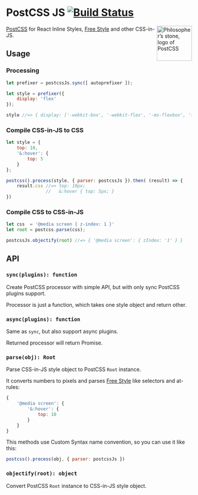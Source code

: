 # PostCSS JS [![Build Status][ci-img]][ci]

<img align="right" width="95" height="95"
     title="Philosopher’s stone, logo of PostCSS"
     src="http://postcss.github.io/postcss/logo.svg">

[PostCSS] for React Inline Styles, [Free Style] and other CSS-in-JS.

[Free Style]: https://github.com/blakeembrey/free-style
[PostCSS]:    https://github.com/postcss/postcss
[ci-img]:     https://travis-ci.org/postcss/postcss-js.svg
[ci]:         https://travis-ci.org/postcss/postcss-js

## Usage

### Processing

```js
let prefixer = postcssJs.sync([ autoprefixer ]);

let style = prefixer({
    display: 'flex'
});

style //=> { display: ['-webkit-box', '-webkit-flex', '-ms-flexbox', 'flex'] }
```

### Compile CSS-in-JS to CSS

```js
let style = {
    top: 10,
    '&:hover': {
        top: 5
    }
};

postcss().process(style, { parser: postcssJs }).then( (result) => {
    result.css //=> top: 10px;
               //   &:hover { top: 5px; }
})
```

### Compile CSS to CSS-in-JS

```js
let css  = '@media screen { z-index: 1 }'
let root = postcss.parse(css);

postcssJs.objectify(root) //=> { '@media screen': { zIndex: '1' } }
```

## API

### `sync(plugins): function`

Create PostCSS processor with simple API, but with only sync PostCSS plugins
support.

Processor is just a function, which takes one style object and return other.

### `async(plugins): function`

Same as `sync`, but also support async plugins.

Returned processor will return Promise.

### `parse(obj): Root`

Parse CSS-in-JS style object to PostCSS `Root` instance.

It converts numbers to pixels and parses
[Free Style] like selectors and at-rules:

```js
{
    '@media screen': {
        '&:hover': {
            top: 10
        }
    }
}
```

This methods use Custom Syntax name convention, so you can use it like this:

```js
postcss().process(obj, { parser: postcssJs })
```

### `objectify(root): object`

Convert PostCSS `Root` instance to CSS-in-JS style object.
